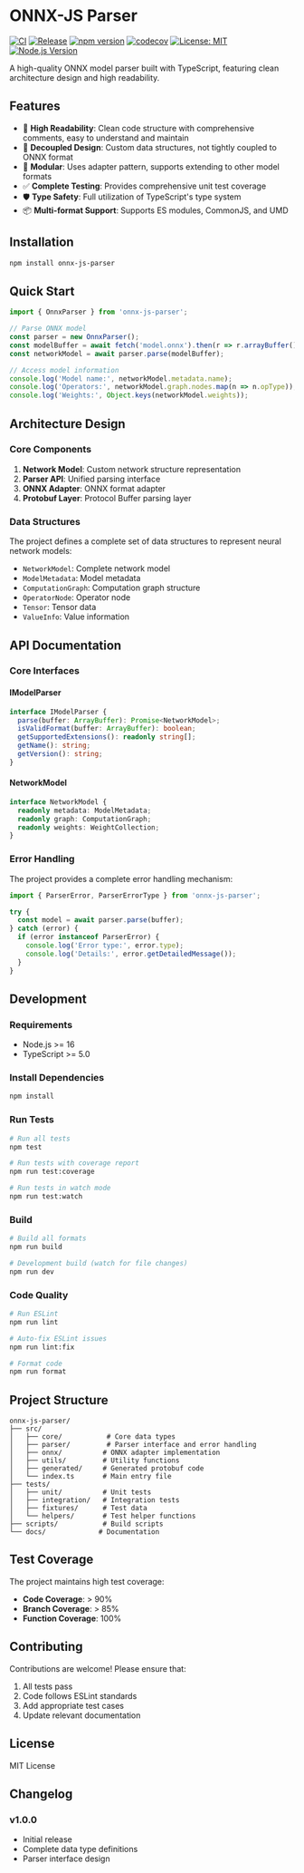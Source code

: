 # ONNX-JS Parser

[![CI](https://github.com/yourusername/onnx-js-parser/workflows/CI/badge.svg)](https://github.com/yourusername/onnx-js-parser/actions/workflows/ci.yml)
[![Release](https://github.com/yourusername/onnx-js-parser/workflows/Release/badge.svg)](https://github.com/yourusername/onnx-js-parser/actions/workflows/release.yml)
[![npm version](https://badge.fury.io/js/onnx-js-parser.svg)](https://badge.fury.io/js/onnx-js-parser)
[![codecov](https://codecov.io/gh/yourusername/onnx-js-parser/branch/main/graph/badge.svg)](https://codecov.io/gh/yourusername/onnx-js-parser)
[![License: MIT](https://img.shields.io/badge/License-MIT-yellow.svg)](https://opensource.org/licenses/MIT)
[![Node.js Version](https://img.shields.io/node/v/onnx-js-parser.svg)](https://nodejs.org/)

A high-quality ONNX model parser built with TypeScript, featuring clean architecture design and high readability.

## Features

- 🎯 **High Readability**: Clean code structure with comprehensive comments, easy to understand and maintain
- 🔧 **Decoupled Design**: Custom data structures, not tightly coupled to ONNX format
- 🧩 **Modular**: Uses adapter pattern, supports extending to other model formats
- ✅ **Complete Testing**: Provides comprehensive unit test coverage
- 🛡️ **Type Safety**: Full utilization of TypeScript's type system
- 📦 **Multi-format Support**: Supports ES modules, CommonJS, and UMD

## Installation

```bash
npm install onnx-js-parser
```

## Quick Start

```typescript
import { OnnxParser } from 'onnx-js-parser';

// Parse ONNX model
const parser = new OnnxParser();
const modelBuffer = await fetch('model.onnx').then(r => r.arrayBuffer());
const networkModel = await parser.parse(modelBuffer);

// Access model information
console.log('Model name:', networkModel.metadata.name);
console.log('Operators:', networkModel.graph.nodes.map(n => n.opType));
console.log('Weights:', Object.keys(networkModel.weights));
```

## Architecture Design

### Core Components

1. **Network Model**: Custom network structure representation
2. **Parser API**: Unified parsing interface
3. **ONNX Adapter**: ONNX format adapter
4. **Protobuf Layer**: Protocol Buffer parsing layer

### Data Structures

The project defines a complete set of data structures to represent neural network models:

- `NetworkModel`: Complete network model
- `ModelMetadata`: Model metadata
- `ComputationGraph`: Computation graph structure
- `OperatorNode`: Operator node
- `Tensor`: Tensor data
- `ValueInfo`: Value information

## API Documentation

### Core Interfaces

#### IModelParser

```typescript
interface IModelParser {
  parse(buffer: ArrayBuffer): Promise<NetworkModel>;
  isValidFormat(buffer: ArrayBuffer): boolean;
  getSupportedExtensions(): readonly string[];
  getName(): string;
  getVersion(): string;
}
```

#### NetworkModel

```typescript
interface NetworkModel {
  readonly metadata: ModelMetadata;
  readonly graph: ComputationGraph;
  readonly weights: WeightCollection;
}
```

### Error Handling

The project provides a complete error handling mechanism:

```typescript
import { ParserError, ParserErrorType } from 'onnx-js-parser';

try {
  const model = await parser.parse(buffer);
} catch (error) {
  if (error instanceof ParserError) {
    console.log('Error type:', error.type);
    console.log('Details:', error.getDetailedMessage());
  }
}
```

## Development

### Requirements

- Node.js >= 16
- TypeScript >= 5.0

### Install Dependencies

```bash
npm install
```

### Run Tests

```bash
# Run all tests
npm test

# Run tests with coverage report
npm run test:coverage

# Run tests in watch mode
npm run test:watch
```

### Build

```bash
# Build all formats
npm run build

# Development build (watch for file changes)
npm run dev
```

### Code Quality

```bash
# Run ESLint
npm run lint

# Auto-fix ESLint issues
npm run lint:fix

# Format code
npm run format
```

## Project Structure

```
onnx-js-parser/
├── src/
│   ├── core/           # Core data types
│   ├── parser/         # Parser interface and error handling
│   ├── onnx/          # ONNX adapter implementation
│   ├── utils/         # Utility functions
│   ├── generated/     # Generated protobuf code
│   └── index.ts       # Main entry file
├── tests/
│   ├── unit/          # Unit tests
│   ├── integration/   # Integration tests
│   ├── fixtures/      # Test data
│   └── helpers/       # Test helper functions
├── scripts/           # Build scripts
└── docs/             # Documentation
```

## Test Coverage

The project maintains high test coverage:

- **Code Coverage**: > 90%
- **Branch Coverage**: > 85%
- **Function Coverage**: 100%

## Contributing

Contributions are welcome! Please ensure that:

1. All tests pass
2. Code follows ESLint standards
3. Add appropriate test cases
4. Update relevant documentation

## License

MIT License

## Changelog

### v1.0.0

- Initial release
- Complete data type definitions
- Parser interface design
 